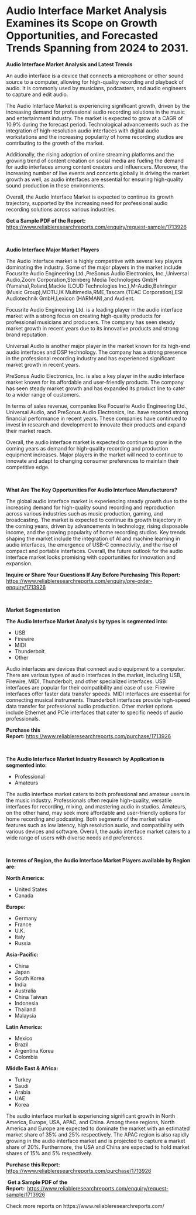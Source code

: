 <p><h1>Audio Interface Market Analysis Examines its Scope on Growth Opportunities, and Forecasted Trends Spanning from 2024 to 2031.</h1></p><p><strong>Audio Interface Market Analysis and Latest Trends</strong></p>
<p><p>An audio interface is a device that connects a microphone or other sound source to a computer, allowing for high-quality recording and playback of audio. It is commonly used by musicians, podcasters, and audio engineers to capture and edit audio.</p><p>The Audio Interface Market is experiencing significant growth, driven by the increasing demand for professional audio recording solutions in the music and entertainment industry. The market is expected to grow at a CAGR of 10.9% during the forecast period. Technological advancements such as the integration of high-resolution audio interfaces with digital audio workstations and the increasing popularity of home recording studios are contributing to the growth of the market.</p><p>Additionally, the rising adoption of online streaming platforms and the growing trend of content creation on social media are fueling the demand for audio interfaces among content creators and influencers. Moreover, the increasing number of live events and concerts globally is driving the market growth as well, as audio interfaces are essential for ensuring high-quality sound production in these environments.</p><p>Overall, the Audio Interface Market is expected to continue its growth trajectory, supported by the increasing need for professional audio recording solutions across various industries.</p></p>
<p><strong>Get a Sample PDF of the Report:&nbsp;</strong> <a href="https://www.reliableresearchreports.com/enquiry/request-sample/1713926">https://www.reliableresearchreports.com/enquiry/request-sample/1713926</a></p>
<p>&nbsp;</p>
<p><strong>Audio Interface Major Market Players</strong></p>
<p><p>The Audio Interface market is highly competitive with several key players dominating the industry. Some of the major players in the market include Focusrite Audio Engineering Ltd.,PreSonus Audio Electronics, Inc.,Universal Audio,Zoom Corporation,Steinberg Media Technologies GmbH (Yamaha),Roland,Mackie (LOUD Technologies Inc.),M-Audio,Behringer (Music Group),MOTU,IK Multimedia,RME,Tascam (TEAC Corporation),ESI Audiotechnik GmbH,Lexicon (HARMAN),and Audient.</p><p>Focusrite Audio Engineering Ltd. is a leading player in the audio interface market with a strong focus on creating high-quality products for professional musicians and producers. The company has seen steady market growth in recent years due to its innovative products and strong brand reputation.</p><p>Universal Audio is another major player in the market known for its high-end audio interfaces and DSP technology. The company has a strong presence in the professional recording industry and has experienced significant market growth in recent years.</p><p>PreSonus Audio Electronics, Inc. is also a key player in the audio interface market known for its affordable and user-friendly products. The company has seen steady market growth and has expanded its product line to cater to a wider range of customers.</p><p>In terms of sales revenue, companies like Focusrite Audio Engineering Ltd., Universal Audio, and PreSonus Audio Electronics, Inc. have reported strong financial performance in recent years. These companies have continued to invest in research and development to innovate their products and expand their market reach.</p><p>Overall, the audio interface market is expected to continue to grow in the coming years as demand for high-quality recording and production equipment increases. Major players in the market will need to continue to innovate and adapt to changing consumer preferences to maintain their competitive edge.</p></p>
<p>&nbsp;</p>
<p><strong>What Are The Key Opportunities For Audio Interface Manufacturers?</strong></p>
<p><p>The global audio interface market is experiencing steady growth due to the increasing demand for high-quality sound recording and reproduction across various industries such as music production, gaming, and broadcasting. The market is expected to continue its growth trajectory in the coming years, driven by advancements in technology, rising disposable income, and the growing popularity of home recording studios. Key trends shaping the market include the integration of AI and machine learning in audio interfaces, the emergence of USB-C connectivity, and the rise of compact and portable interfaces. Overall, the future outlook for the audio interface market looks promising with opportunities for innovation and expansion.</p></p>
<p><strong>Inquire or Share Your Questions If Any Before Purchasing This Report:</strong> <a href="https://www.reliableresearchreports.com/enquiry/pre-order-enquiry/1713926">https://www.reliableresearchreports.com/enquiry/pre-order-enquiry/1713926</a></p>
<p>&nbsp;</p>
<p><strong>Market Segmentation</strong></p>
<p><strong>The Audio Interface Market Analysis by types is segmented into:</strong></p>
<p><ul><li>USB</li><li>Firewire</li><li>MIDI</li><li>Thunderbolt</li><li>Other</li></ul></p>
<p><p>Audio interfaces are devices that connect audio equipment to a computer. There are various types of audio interfaces in the market, including USB, Firewire, MIDI, Thunderbolt, and other specialized interfaces. USB interfaces are popular for their compatibility and ease of use. Firewire interfaces offer faster data transfer speeds. MIDI interfaces are essential for connecting musical instruments. Thunderbolt interfaces provide high-speed data transfer for professional audio production. Other market options include Ethernet and PCIe interfaces that cater to specific needs of audio professionals.</p></p>
<p><strong>Purchase this Report:&nbsp;</strong><a href="https://www.reliableresearchreports.com/purchase/1713926">https://www.reliableresearchreports.com/purchase/1713926</a></p>
<p>&nbsp;</p>
<p><strong>The Audio Interface Market Industry Research by Application is segmented into:</strong></p>
<p><ul><li>Professional</li><li>Amateurs</li></ul></p>
<p><p>The audio interface market caters to both professional and amateur users in the music industry. Professionals often require high-quality, versatile interfaces for recording, mixing, and mastering audio in studios. Amateurs, on the other hand, may seek more affordable and user-friendly options for home recording and podcasting. Both segments of the market value features such as low latency, high resolution audio, and compatibility with various devices and software. Overall, the audio interface market caters to a wide range of users with diverse needs and preferences.</p></p>
<p>&nbsp;</p>
<p><strong>In terms of Region, the Audio Interface Market Players available by Region are:</strong></p>
<p>
    <p> <strong> North America: </strong>
        <ul>
            <li>United States</li>
            <li>Canada</li>
        </ul>
        </p> 
    <p> <strong> Europe: </strong>
        <ul>
            <li>Germany</li>
            <li>France</li>
            <li>U.K.</li>
            <li>Italy</li>
            <li>Russia</li>
        </ul>
        </p> 
    <p> <strong> Asia-Pacific: </strong>
        <ul>
            <li>China</li>
            <li>Japan</li>
            <li>South Korea</li>
            <li>India</li>
            <li>Australia</li>
            <li>China Taiwan</li>
            <li>Indonesia</li>
            <li>Thailand</li>
            <li>Malaysia</li>
        </ul>
        </p> 
    <p> <strong> Latin America: </strong>
        <ul>
            <li>Mexico</li>
            <li>Brazil</li>
            <li>Argentina Korea</li>
            <li>Colombia</li>
        </ul>
        </p> 
    <p> <strong> Middle East & Africa: </strong>
        <ul>
            <li>Turkey</li>
            <li>Saudi</li>
            <li>Arabia</li>
            <li>UAE</li>
            <li>Korea</li>
        </ul>
    </p>
    </p>
<p><p>The audio interface market is experiencing significant growth in North America, Europe, USA, APAC, and China. Among these regions, North America and Europe are expected to dominate the market with an estimated market share of 35% and 25% respectively. The APAC region is also rapidly growing in the audio interface market and is projected to capture a market share of 20%. Furthermore, the USA and China are expected to hold market shares of 15% and 5% respectively.</p></p>
<p><strong>Purchase this Report: </strong><a href="https://www.reliableresearchreports.com/purchase/1713926">https://www.reliableresearchreports.com/purchase/1713926</a></p>
<p>&nbsp;<strong>Get a Sample PDF of the Report:&nbsp;&nbsp;</strong><a href="https://www.reliableresearchreports.com/enquiry/request-sample/1713926">https://www.reliableresearchreports.com/enquiry/request-sample/1713926</a></p>
<p><strong></strong></p>
<p>Check more reports on https://www.reliableresearchreports.com/</p>